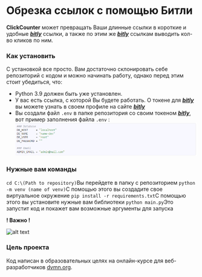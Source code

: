 # Обрезка ссылок с помощью Битли

**ClickCounter** может превращать Ваши длинные ссылки в короткие и удобные [***bitly***](https://bitly.com/) ссылки, а также по этим же [***bitly***](https://bitly.com/) ссылкам выводить кол-во кликов по ним.

### Как установить

С установкой все просто. Вам достаточно склонировать себе репозиторий с кодом и можно начинать работу, однако перед этим стоит убедиться, что:

+ Python 3.9 должен быть уже установлен. 	
+ У вас есть ссылка, с которой Вы будете работать. О токене для [***bitly***](https://bitly.com/) вы можете узнать в своем профиле на сайте [***bitly***](https://bitly.com/)
+ Вы создали файл ```.env``` в папке репозитория со своим токеном [***bitly***](https://bitly.com/), вот пример заполнения файла ```.env``` :
![alt text](https://github.com/WiseBoiii/Link-shortener-and-bitly-click-counter/blob/main/pictures/envsample.png)

### Нужные вам команды
 ```cd C:\(Path to repository)```Вы перейдете в папку с репозиторием
 ```python -m venv (name of venv)```С помощью этого вы создадите свое виртуальное окружение
 ```pip install -r requirements.txt```С помощью этого вы установите нужные вам библиотеки
 ```python main.py```Это запустит код и покажет вам возможные аргументы для запуска

**! Важно !**


![alt text](https://github.com/WiseBoiii/Link-shortener-and-bitly-click-counter/blob/main/pictures/Code.png)

### Цель проекта

Код написан в образовательных целях на онлайн-курсе для веб-разработчиков [dvmn.org](https://dvmn.org/).
